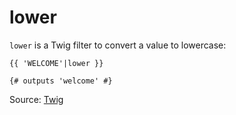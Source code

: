 # lower

`lower` is a Twig filter to convert a value to lowercase:

```twig
{{ 'WELCOME'|lower }}

{# outputs 'welcome' #}
```

Source: [Twig](https://twig.symfony.com/lower)